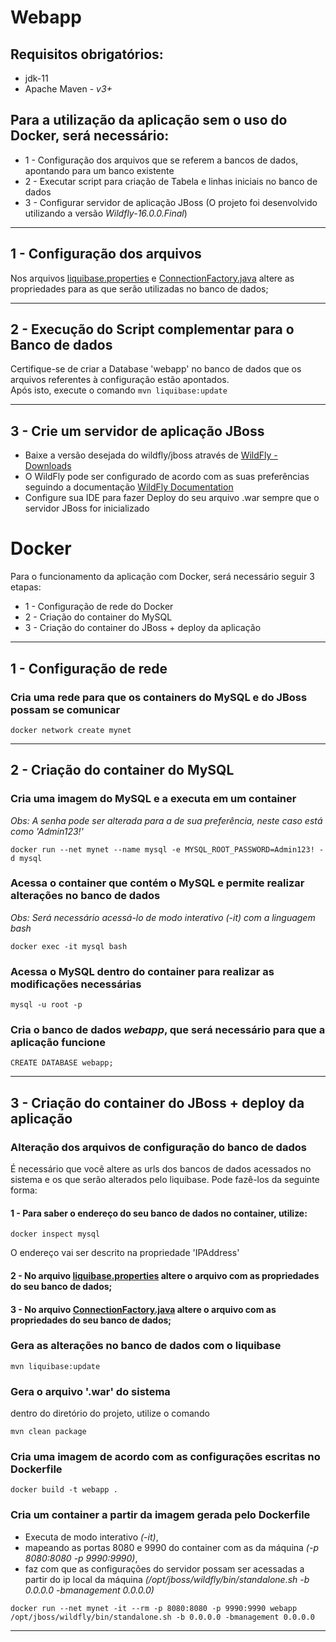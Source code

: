 # Webapp

## Requisitos obrigatórios:
* jdk-11
* Apache Maven - *v3+*

## Para a utilização da aplicação sem o uso do Docker, será necessário:
* 1 - Configuração dos arquivos que se referem a bancos de dados, apontando para um banco existente
* 2 - Executar script para criação de Tabela e linhas iniciais no banco de dados
* 3 - Configurar servidor de aplicação JBoss (O projeto foi desenvolvido utilizando a versão *Wildfly-16.0.0.Final*)
___

## 1 - Configuração dos arquivos

Nos arquivos [liquibase.properties](src/main/resources/liquibase.properties) e [ConnectionFactory.java](src/main/java/br/com/webapp/infra/ConnectionFactory.java) altere as propriedades para as que serão utilizadas no banco de dados;

---

## 2 - Execução do Script complementar para o Banco de dados
Certifique-se de criar a Database 'webapp' no banco de dados que os arquivos referentes à configuração estão apontados.\
Após isto, execute o comando
``` mvn liquibase:update ```

---

## 3 - Crie um servidor de aplicação JBoss
* Baixe a versão desejada do wildfly/jboss através de [WildFly - Downloads](https://www.wildfly.org/downloads/)
* O WildFly pode ser configurado de acordo com as suas preferências seguindo a documentação [WildFly Documentation](https://docs.wildfly.org/16/)
* Configure sua IDE para fazer Deploy do seu arquivo .war sempre que o servidor JBoss for inicializado

# Docker 
Para o funcionamento da aplicação com Docker, será necessário seguir 3 etapas:
* 1 - Configuração de rede do Docker
* 2 - Criação do container do MySQL
* 3 - Criação do container do JBoss + deploy da aplicação

---
## 1 - Configuração de rede

### Cria uma rede para que os containers do MySQL e do JBoss possam se comunicar

``` docker network create mynet ```

---
## 2 - Criação do container do MySQL

### Cria uma imagem do MySQL e a executa em um container

*Obs: A senha pode ser alterada para a de sua preferência, neste caso está como 'Admin123!'*

``` docker run --net mynet --name mysql -e MYSQL_ROOT_PASSWORD=Admin123! -d mysql ```

### Acessa o container que contém o MySQL e permite realizar alterações no banco de dados

*Obs: Será necessário acessá-lo de modo interativo (-it) com a linguagem bash*

``` docker exec -it mysql bash ```

### Acessa o MySQL dentro do container para realizar as modificações necessárias
``` mysql -u root -p ```

### Cria o banco de dados *webapp*, que será necessário para que a aplicação funcione
``` CREATE DATABASE webapp; ```

---
## 3 - Criação do container do JBoss + deploy da aplicação

### Alteração dos arquivos de configuração do banco de dados
É necessário que você altere as urls dos bancos de dados acessados no sistema e os que serão alterados pelo liquibase.
Pode fazê-los da seguinte forma:

#### 1 - Para saber o endereço do seu banco de dados no container, utilize: 

``` docker inspect mysql ```

O endereço vai ser descrito na propriedade 'IPAddress' 

#### 2 - No arquivo [liquibase.properties](src/main/resources/liquibase.properties) altere o arquivo com as propriedades do seu banco de dados;

#### 3 - No arquivo [ConnectionFactory.java](src/main/java/br/com/webapp/infra/ConnectionFactory.java) altere o arquivo com as propriedades do seu banco de dados;

### Gera as alterações no banco de dados com o liquibase

``` mvn liquibase:update ```

### Gera o arquivo '.war' do sistema

dentro do diretório do projeto, utilize o comando

``` mvn clean package ```

### Cria uma imagem de acordo com as configurações escritas no Dockerfile
``` docker build -t webapp . ```

### Cria um container a partir da imagem gerada pelo Dockerfile
- Executa de modo interativo *(-it)*,
- mapeando as portas 8080 e 9990 do container com as da máquina *(-p 8080:8080 -p 9990:9990)*,
- faz com que as configurações do servidor possam ser acessadas a partir do ip local da máquina *(/opt/jboss/wildfly/bin/standalone.sh -b 0.0.0.0 -bmanagement 0.0.0.0)*

``` docker run --net mynet -it --rm -p 8080:8080 -p 9990:9990 webapp /opt/jboss/wildfly/bin/standalone.sh -b 0.0.0.0 -bmanagement 0.0.0.0 ```

---